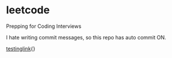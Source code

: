 # leetcode
Prepping for Coding Interviews

I hate writing commit messages, so this repo has auto commit ON.

[testinglink]("https://www.google.com"){}